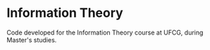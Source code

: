 # Information Theory


Code developed for the Information Theory course at UFCG, during Master's studies.
